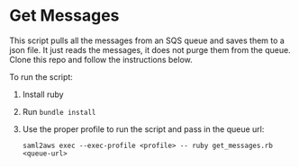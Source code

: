 # Get Messages

This script pulls all the messages from an SQS queue and saves them to a json file. It just reads the messages, it does not purge them from the queue.
Clone this repo and follow the instructions below.

To run the script:
  1. Install ruby
  2. Run `bundle install`
  3. Use the proper profile to run the script and pass in the queue url:  

     `saml2aws exec --exec-profile <profile> -- ruby get_messages.rb <queue-url>`
